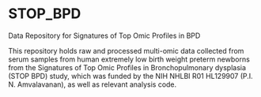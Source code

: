 # STOP_BPD
Data Repository for Signatures of Top Omic Profiles in BPD

This repository holds raw and processed multi-omic data collected from serum samples from human extremely low birth weight preterm newborns from the Signatures of Top Omic Profiles in Bronchopulmonary dysplasia (STOP BPD) study, which was funded by the NIH NHLBI R01 HL129907 (P.I. N. Amvalavanan), as well as relevant analysis code.
